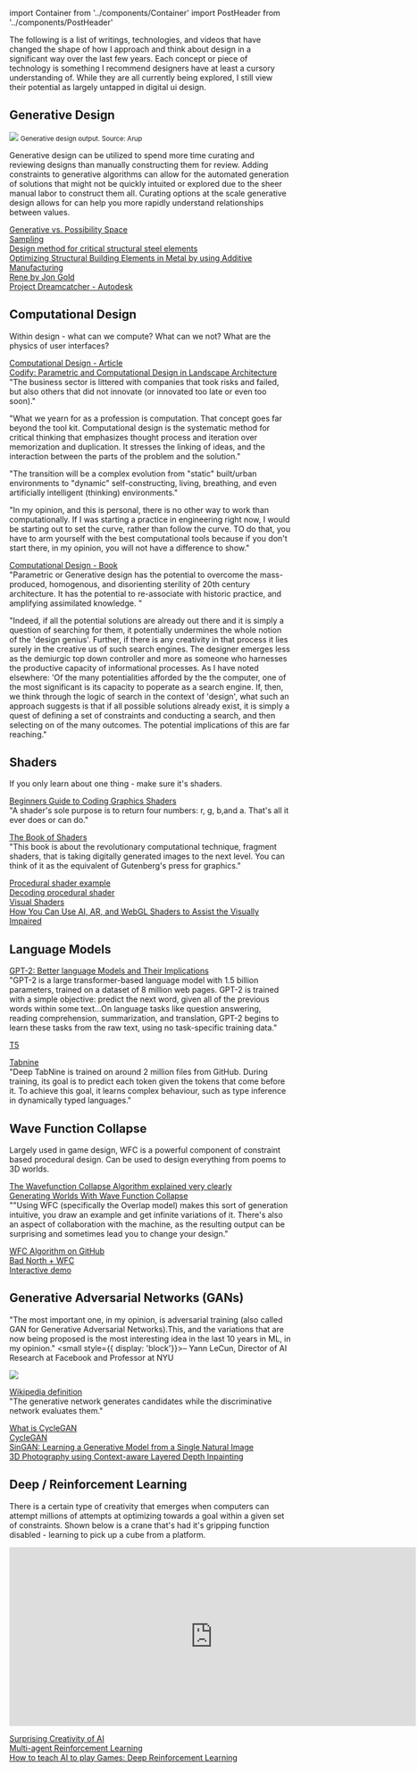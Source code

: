 import Container from '../components/Container'
import PostHeader from '../components/PostHeader'

<Container>
  <PostHeader 
    title="Design Reading"
    published="12-04-2020"
  />

The following is a list of writings, technologies, and videos that
have changed the shape of how I approach and think about design in a
significant way over the last few years. Each concept or piece of technology is
something I recommend designers have at least a cursory understanding of. 
While they are all currently being explored, I still view their potential as largely
untapped in digital ui design.


## Generative Design

<img src='https://mrmrs.cc/photos/site/dreamcatcher-output.jpeg' />
<small style={{fontSize: '14px', fontStyle: 'italic', color: "#666"}}>Generative design output. Source: Arup</small>

Generative design can be utilized to spend more time curating and reviewing designs than manually constructing them for review. Adding constraints to generative algorithms can allow for the automated generation of solutions that might not be quickly intuited or explored due to the sheer manual labor to construct them all. Curating options at the scale generative design allows for can help you more rapidly understand relationships between values. 

[Generative vs. Possibility Space](http://www.possibilityspace.org/tutorial-generative-possibility-space/)<br />
[Sampling](http://www.possibilityspace.org/tutorial-sampling/index.html)<br />
[Design method for critical structural steel elements](https://www.arup.com/projects/additive-manufacturing)<br />
[Optimizing Structural Building Elements in Metal by using Additive Manufacturing](https://www.arup.com/-/media/arup/files/pdf-downloads/additive_manufacturing_report_for_iass_21015.pdf)<br />
[Rene by Jon Gold](http://rene.jon.gold)<br />
[Project Dreamcatcher - Autodesk](https://autodeskresearch.com/projects/dreamcatcher)<br />


## Computational Design

Within design - what can we compute? What can we not? What are the physics of user interfaces?

[Computational Design - Article](https://ubiquity.acm.org/article.cfm?id=3132087)<br />
[Codify: Parametric and Computational Design in Landscape Architecture](https://www.amazon.com/Codify-Parametric-Computational-Landscape-Architecture/dp/1138125032)<br />
"The business sector is littered with companies that took risks and failed, but also others that did not innovate (or innovated too late or even too soon)."

"What we yearn for as a profession is computation. That concept goes far beyond the tool kit. Computational design is the systematic method for critical thinking that emphasizes thought process and iteration over memorization and duplication. It stresses the linking of ideas, and the interaction between the parts of the problem and the solution."

"The transition will be a complex evolution from "static" built/urban environments to "dynamic" self-constructing, living, breathing, and even artificially intelligent (thinking) environments."

"In my opinion, and this is personal, there is no other way to work than computationally. If I was starting a practice in engineering right now, I would be starting out to set the curve, rather than follow the curve. TO do that, you have to arm yourself with the best computational tools because if you don't start there, in my opinion, you will not have a difference to show."

[Computational Design - Book](https://www.amazon.com/Computational-Design-Neil-Leach/dp/7560873332/ref=pd_sbs_14_img_2/141-7105120-1627543?_encoding=UTF8&pd_rd_i=7560873332&pd_rd_r=20f13f7e-2ba7-4aac-b354-fb12b1b5f12e&pd_rd_w=o2nlD&pd_rd_wg=8Vg5V&pf_rd_p=5cfcfe89-300f-47d2-b1ad-a4e27203a02a&pf_rd_r=ZTPC0D02K9X871QNM1J7&psc=1&refRID=ZTPC0D02K9X871QNM1J7)<br />
"Parametric or Generative design has the potential to overcome the mass-produced, homogenous, and disorienting sterility of 20th century architecture. It has the potential to re-associate with historic practice, and amplifying assimilated knowledge. "

"Indeed, if all the potential solutions are already out there and it is simply a question of searching for them, it potentially undermines the whole notion of the 'design genius'. Further, if there is any creativity in that process it lies surely in the creative us of such search engines. The designer emerges less as the demiurgic top down controller and more as someone who harnesses the productive capacity of informational processes. As I have noted elsewhere: 'Of the many potentialities afforded by the the computer, one of the most significant is its capacity to poperate as a search engine. If, then, we think through the logic of search in the context of 'design', what such an approach suggests is that if all possible solutions already exist, it is simply a quest of defining a set of constraints and conducting a search, and then selecting on of the many outcomes. The potential implications of this are far reaching."


## Shaders

If you only learn about one thing - make sure it's shaders. 

[Beginners Guide to Coding Graphics Shaders](https://gamedevelopment.tutsplus.com/tutorials/a-beginners-guide-to-coding-graphics-shaders--cms-23313)<br />
"A shader's sole purpose is to return four numbers: r, g, b,and a. That's all it ever does or can do."

[The Book of Shaders](https://thebookofshaders.com)<br />
"This book is about the revolutionary computational technique, fragment shaders, that is taking digitally generated images to the next level. You can think of it as the equivalent of Gutenberg's press for graphics."

[Procedural shader example](https://twitter.com/iquilezles/status/1154611032188342272?s=20)<br />
[Decoding procedural shader](https://www.youtube.com/watch?v=Cfe5UQ-1L9Q)<br />
[Visual Shaders](https://sparkar.facebook.com/ar-studio/learn/documentation/docs/visual-programming/visual-shaders/)<br />
[How You Can Use AI, AR, and WebGL Shaders to Assist the Visually Impaired](https://www.freecodecamp.org/news/how-you-can-use-ai-ar-and-webgl-shaders-to-assist-the-visually-impaired-3df5bdf3b3e2/)

## Language Models

[GPT-2: Better language Models and Their Implications](https://openai.com/blog/better-language-models/)<br />
"GPT-2 is a large transformer-based language model with 1.5 billion parameters, trained on a dataset of 8 million web pages. GPT-2 is trained with a simple objective: predict the next word, given all of the previous words within some text...On language tasks like question answering, reading comprehension, summarization, and translation, GPT-2 begins to learn these tasks from the raw text, using no task-specific training data."

[T5](https://ai.googleblog.com/2020/02/exploring-transfer-learning-with-t5.html)<br />

[Tabnine](https://tabnine.com/blog/deep/)<br />
"Deep TabNine is trained on around 2 million files from GitHub. During training, its goal is to predict each token given the tokens that come before it. To achieve this goal, it learns complex behaviour, such as type inference in dynamically typed languages."


## Wave Function Collapse

Largely used in game design, WFC is a powerful component of constraint based procedural design. Can be used to 
design everything from poems to 3D worlds.

[The Wavefunction Collapse Algorithm explained very clearly](https://robertheaton.com/2018/12/17/wavefunction-collapse-algorithm/)<br />
[Generating Worlds With Wave Function Collapse](http://www.procjam.com/tutorials/wfc/)<br />
""Using WFC (specifically the Overlap model) makes this sort of generation intuitive, you draw an example and get infinite variations of it. There's also an aspect of collaboration with the machine, as the resulting output can be surprising and sometimes lead you to change your design."

[WFC Algorithm on GitHub](https://github.com/mxgmn/WaveFunctionCollapse)<br />
[Bad North + WFC](https://www.youtube.com/watch?v=0bcZb-SsnrA)<br />
[Interactive demo](https://oskarstalberg.com/game/planet/planet.html)

## Generative Adversarial Networks (GANs)

"The most important one, in my opinion, is adversarial training (also called GAN for Generative Adversarial Networks).This, and the variations that are now being proposed is the most interesting idea in the last 10 years in ML, in my opinion." <small style={{ display: 'block'}}>&ndash; Yann LeCun, Director of AI Research at Facebook and Professor at NYU</small>

<img src="https://github.com/junyanz/CycleGAN/raw/master/imgs/horse2zebra.gif" />



[Wikipedia definition](https://en.wikipedia.org/wiki/Generative_adversarial_network)<br />
"The generative network generates candidates while the discriminative network evaluates them."

[What is CycleGAN](https://machinelearningmastery.com/what-is-cyclegan/)<br />
[CycleGAN](https://junyanz.github.io/CycleGAN/)<br />
[SinGAN: Learning a Generative Model from a Single Natural Image](https://arxiv.org/abs/1905.01164)<br />
[3D Photography using Context-aware Layered Depth Inpainting](https://drive.google.com/file/d/17ki_YAL1k5CaHHP3pIBFWvw-ztF4CCPP/view)<br />

## Deep / Reinforcement Learning

There is a certain type of creativity that emerges when computers can attempt millions of attempts at optimizing towards a goal within a given set of constraints. Shown below is a crane that's had it's gripping function disabled - learning to pick up a cube from a platform.

<iframe width="728" height="320" src="https://www.youtube.com/embed/_5Y1hSLhYdY" frameborder="0" allow="accelerometer; autoplay; encrypted-media; gyroscope; picture-in-picture" allowfullscreen></iframe>

[Surprising Creativity of AI](https://arxiv.org/pdf/1803.03453.pdf)<br />
[Multi-agent Reinforcement Learning](https://deepmind.com/blog/article/AlphaStar-Grandmaster-level-in-StarCraft-II-using-multi-agent-reinforcement-learning)<br />
[How to teach AI to play Games: Deep Reinforcement Learning](https://towardsdatascience.com/how-to-teach-an-ai-to-play-games-deep-reinforcement-learning-28f9b920440a)


</Container>

